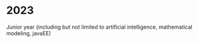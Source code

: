 # 2023
Junior year (including but not limited to artificial intelligence, mathematical modeling, javaEE)
